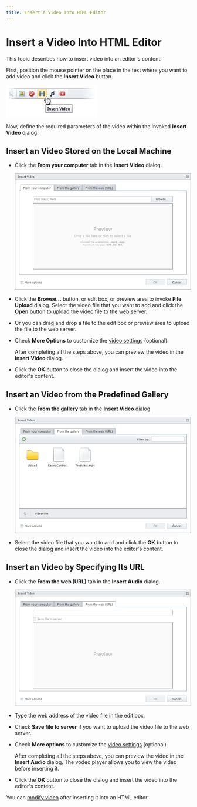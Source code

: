 ```yaml
---
title: Insert a Video Into HTML Editor
---
```

# Insert a Video Into HTML Editor
This topic describes how to insert video into an editor's content.

First, position the mouse pointer on the place in the text where you want to add video and click the **Insert Video** button.

![EUD_InsertVideo_Button](../../../images/img25648.png)

Now, define the required parameters of the video within the invoked **Insert Video** dialog.

## Insert an Video Stored on the Local Machine
* Click the **From your computer** tab in the **Insert Video** dialog.
	
	![EUD_InsertVideo_fromComp](../../../images/img25656.png)
* Click the **Browse...** button, or edit box, or preview area to invoke **File Upload** dialog. Select the video file that you want to add and click the **Open** button to upload the video file to the web server.
* Or you can drag and drop a file to the edit box or preview area to upload the file to the web server.
* Check **More Options** to customize the [video settings](video-settings.md) (optional).
	
	After completing all the steps above, you can preview the video in the **Insert Video** dialog.
* Click the **OK** button to close the dialog and insert the video into the editor's content.

## Insert an Video from the Predefined Gallery
* Click the **From the gallery** tab in the **Insert Video** dialog.
	
	![EUD_InsertVideo_fromGallery](../../../images/img25654.png)
* Select the video file that you want to add and click the **OK** button to close the dialog and insert the video into the editor's content.

## Insert an Video by Specifying Its URL
* Click the **From the web (URL)** tab in the **Insert Audio** dialog.
	
	![EUD_InsertVideo_Dialog](../../../images/img25651.png)
* Type the web address of the video file in the edit box.
* Check **Save file to server** if you want to upload the video file to the web server.
* Check **More options** to customize the [video settings](video-settings.md) (optional).
	
	After completing all the steps above, you can preview the video in the **Insert Audio** dialog. The vodeo player allows you to view the video before inserting it.
* Click the **OK** button to close the dialog and insert the video into the editor's content.

You can [modify video](modify-video-settings-in-html-editor.md) after inserting it into an HTML editor.